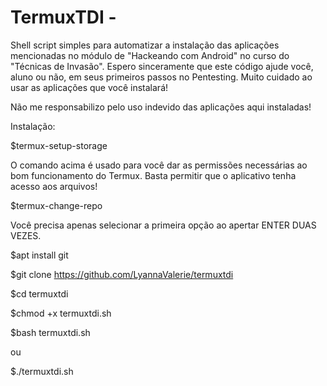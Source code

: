 # TermuxTDI - 
Shell script simples para automatizar a instalação das aplicações mencionadas no módulo de "Hackeando com Android" no curso do "Técnicas de Invasão".
Espero sinceramente que este código ajude você, aluno ou não, em seus primeiros passos no Pentesting.
Muito cuidado ao usar as aplicações que você instalará!

Não me responsabilizo pelo uso indevido das aplicações aqui instaladas!


Instalação:

$termux-setup-storage

O comando acima é usado para você dar as permissões necessárias ao bom funcionamento do Termux. Basta permitir que o aplicativo tenha acesso aos arquivos!

$termux-change-repo 

Você precisa apenas selecionar a primeira opção ao apertar ENTER DUAS VEZES.

$apt install git

$git clone https://github.com/LyannaValerie/termuxtdi

$cd termuxtdi

$chmod +x termuxtdi.sh

$bash termuxtdi.sh 

ou 

$./termuxtdi.sh
